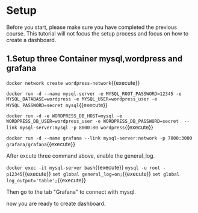 # Setup
Before you start, please make sure you have completed the previous course. This tutorial will not focus the setup process and focus on how to create a dashboard.

## 1.Setup three Container mysql,wordpress and grafana

`docker network create wordpress-network`{{execute}}

`docker run -d --name mysql-server -e MYSQL_ROOT_PASSWORD=12345 -e MYSQL_DATABASE=wordpress -e MYSQL_USER=wordpress_user -e MYSQL_PASSWORD=secret mysql`{{execute}}

`docker run -d -e WORDPRESS_DB_HOST=mysql -e WORDPRESS_DB_USER=wordpress_user -e WORDPRESS_DB_PASSWORD=secret  --link mysql-server:mysql -p 8000:80 wordpress`{{execute}}

`docker run -d --name grafana --link mysql-server:network -p 7000:3000 grafana/grafana`{{execute}}

After excute three command above, enable the general_log.

`docker exec -it mysql-server bash`{{execute}}
`mysql -u root -p12345`{{execute}}
`set global general_log=on;`{{execute}}
`set global log_output='table';`{{execute}}

Then go to the tab "Grafana" to connect with mysql.

now you are ready to create dashboard.
